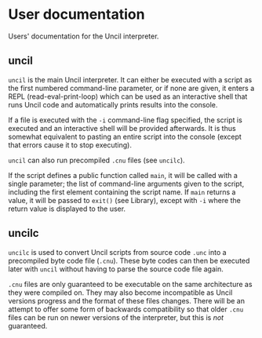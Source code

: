 
# User documentation

Users' documentation for the Uncil interpreter.

## uncil

`uncil` is the main Uncil interpreter. It can either be executed with a script
as the first numbered command-line parameter, or if none are given, it enters
a REPL (read-eval-print-loop) which can be used as an interactive shell that
runs Uncil code and automatically prints results into the console.

If a file is executed with the `-i` command-line flag specified, the script
is executed and an interactive shell will be provided afterwards. It is thus
somewhat equivalent to pasting an entire script into the console (except that
errors cause it to stop executing).

`uncil` can also run precompiled `.cnu` files (see `uncilc`).

If the script defines a public function called `main`, it will be called with
a single parameter; the list of command-line arguments given to the script,
including the first element containing the script name. If `main` returns
a value, it will be passed to `exit()` (see Library), except with `-i` where
the return value is displayed to the user.

## uncilc

`uncilc` is used to convert Uncil scripts from source code `.unc` into a
precompiled byte code file (`.cnu`). These byte codes can then be executed
later with `uncil` without having to parse the source code file again.

`.cnu` files are only guaranteed to be executable on the same architecture
as they were compiled on. They may also become incompatible as Uncil versions
progress and the format of these files changes. There will be an attempt to
offer some form of backwards compatibility so that older `.cnu` files can
be run on newer versions of the interpreter, but this is _not_ guaranteed.
